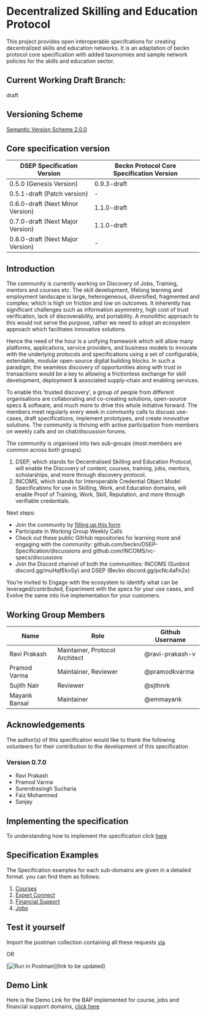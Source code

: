 
# Decentralized Skilling and Education Protocol
This project provides open interoperable specifcations for creating decentralized skills and education networks. It is an adaptation of beckn protocol core specification with added taxonomies and sample network policies for the skills and education sector.

## Current Working Draft Branch: 
draft

## Versioning Scheme
[Semantic Version Scheme 2.0.0](https://semver.org/)

## Core specification version

| DSEP Specification Version       | Beckn Protocol Core Specification Version         |
|----------------------------------|---------------------------------------------------|
| 0.5.0 (Genesis Version)          | 0.9.3-draft                                       |
| 0.5.1-draft (Patch version)      | -                                     |
| 0.6.0-draft (Next Minor Version) | 1.1.0-draft                                                 |
| 0.7.0-draft (Next Major Version) | 1.1.0-draft                                                 |
| 0.8.0-draft (Next Major Version) | -                                                 |

## Introduction

The community is currently working on Discovery of Jobs, Training, mentors and courses etc. The skill development, lifelong learning and employment landscape is large, heterogeneous, diversified,  fragmented and complex; which is high on friction and low on outcomes. It inherently has significant challenges such as information asymmetry, high cost of trust verification, lack of discoverability, and portability. A monolithic approach to this would not serve the purpose, rather we need to adopt an ecosystem approach which facilitates innovative solutions.

Hence the need of the hour is a unifying framework which will allow many platforms, applications, service providers, and business models to innovate with the underlying protocols and specifications using a set of configurable, extendable, modular open-source digital building blocks. In such a paradigm, the seamless discovery of opportunities along with trust in transactions would be a key to allowing a frictionless exchange for skill development, deployment & associated supply-chain and enabling services. 

To enable this ‘trusted discovery’, a group of people from different organisations are collaborating and co-creating solutions, open-source specs & software, and much more to drive this whole initiative forward. The members meet regularly every week in community calls to discuss use-cases, draft specifications, implement prototypes, and create innovative solutions. The community is thriving with active participation from members on weekly calls and on chat/discussion forums.

The community is organised into two sub-groups (most members are common across both groups). 
1. DSEP, which stands for Decentralised Skilling and Education Protocol, will enable the Discovery of content, courses, training, jobs, mentors, scholarships, and more through discovery protocol. 
2. INCOMS, which stands for Interoperable Credential Object Model Specifications for use in Skilling, Work, and Education domains, will enable Proof of Training, Work, Skill, Reputation, and more through verifiable credentials.

Next steps:
- Join the community by [filling up this form](https://docs.google.com/forms/d/e/1FAIpQLSexE0GdpRoSSF0DA-SDz0wl4NHrfXHXJ1mzKkSXQYyhhCbe8g/viewform?usp=sf_link)
- Participate in Working Group Weekly Calls
- Check out these public GitHub repositories for learning more and engaging with the community: github.com/beckn/DSEP-Specification/discussions and github.com/INCOMS/vc-specs/discussions 
- Join the Discord channel of both the communities: INCOMS (Sunbird discord.gg/muHqfEkvSy) and DSEP (Beckn discord.gg/pcNc4aFn2x)

You’re invited to Engage with the ecosystem to identify what can be leveraged/contributed, Experiment with the specs for your use cases, and Evolve the same into live implementation for your customers.

## Working Group Members

| Name             | Role                           | Github Username |
|------------------|--------------------------------|-----------------|
| Ravi Prakash     | Maintainer, Protocol Architect | @ravi-prakash-v |
| Pramod Varma     | Maintainer, Reviewer           | @pramodkvarma   |
| Sujith Nair      | Reviewer                       | @sjthnrk        |
| Mayank Bansal    | Maintainer                     | @emmayank       |

## Acknowledgements

The author(s) of this specification would like to thank the following volunteers for their contribution to the development of this specification

### Version 0.7.0
- Ravi Prakash
- Pramod Varma
- Surendrasingh Sucharia
- Faiz Mohammed
- Sanjay


## Implementing the specification

To understanding how to implement the specification click [here](./docs)

## Specification Examples

The Specification examples for each sub-domains are given in a detailed format. you can find them as follows:
1. [Courses](./examples/courses)
2. [Expert Connect](./examples/expert-connect)
3. [Financial Support](./examples/financial-support)
4. [Jobs](./examples/job)

## Test it yourself
Import the postman collection containing all these requests [via](link-to-be-updated)

OR

[![Run in Postman](https://run.pstmn.io/button.svg)](link to be updated)

## Demo Link
Here is the Demo Link for the BAP implemented for course, jobs and financial support domains, [click here](https://dsep-dev.becknprotocol.io/)

